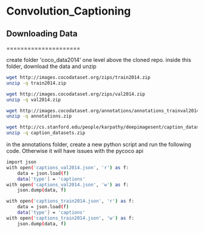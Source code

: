 # Convolution_Captioning


## Downloading Data
=====================

create folder 'coco_data2014' one level above the cloned repo.
inside this folder, download the data and unzip

```bash
wget http://images.cocodataset.org/zips/train2014.zip
unzip -q train2014.zip

wget http://images.cocodataset.org/zips/val2014.zip
unzip -q val2014.zip

wget http://images.cocodataset.org/annotations/annotations_trainval2014.zip
unzip -q annotations.zip

wget http://cs.stanford.edu/people/karpathy/deepimagesent/caption_datasets.zip
unzip -q caption_datasets.zip
```

in the annotations folder, create a new python script and run the following code. Otherwise it will have issues with the pycoco api

```bash
import json
with open('captions_val2014.json', 'r') as f:
    data = json.load(f)
    data['type'] = 'captions'
with open('captions_val2014.json', 'w') as f:
    json.dump(data, f)

with open('captions_train2014.json', 'r') as f:
    data = json.load(f)
    data['type'] = 'captions'
with open('captions_train2014.json', 'w') as f:
    json.dump(data, f)
```
